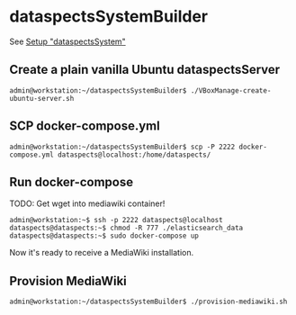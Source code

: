 # dataspectsSystemBuilder

See [Setup "dataspectsSystem"](https://wiki.dataspects.com/wiki/C1898799575)

## Create a plain vanilla Ubuntu dataspectsServer

    admin@workstation:~/dataspectsSystemBuilder$ ./VBoxManage-create-ubuntu-server.sh

## SCP docker-compose.yml

    admin@workstation:~/dataspectsSystemBuilder$ scp -P 2222 docker-compose.yml dataspects@localhost:/home/dataspects/

## Run docker-compose

TODO: Get wget into mediawiki container!

    admin@workstation:~$ ssh -p 2222 dataspects@localhost
    dataspects@dataspects:~$ chmod -R 777 ./elasticsearch_data
    dataspects@dataspects:~$ sudo docker-compose up

Now it's ready to receive a MediaWiki installation.

## Provision MediaWiki

    admin@workstation:~/dataspectsSystemBuilder$ ./provision-mediawiki.sh
